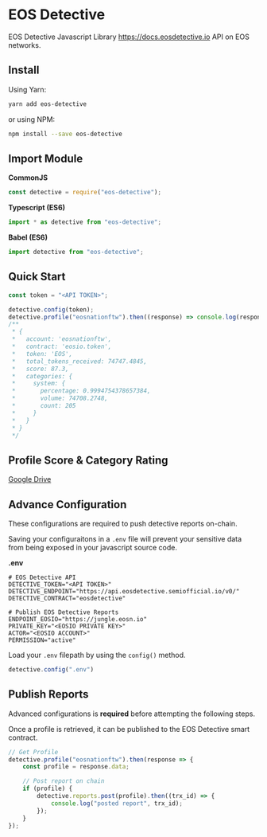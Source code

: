 # EOS Detective

EOS Detective Javascript Library <https://docs.eosdetective.io> API on EOS networks.

## Install

Using Yarn:

```bash
yarn add eos-detective
```

or using NPM:

```bash
npm install --save eos-detective
```

## Import Module

**CommonJS**

```js
const detective = require("eos-detective");
```

**Typescript (ES6)**

```js
import * as detective from "eos-detective";
```

**Babel (ES6)**

```js
import detective from "eos-detective";
```

## Quick Start

```js
const token = "<API TOKEN>";

detective.config(token);
detective.profile("eosnationftw").then((response) => console.log(response.data));
/**
 * {
 *   account: 'eosnationftw',
 *   contract: 'eosio.token',
 *   token: 'EOS',
 *   total_tokens_received: 74747.4845,
 *   score: 87.3,
 *   categories: {
 *     system: {
 *       percentage: 0.9994754378657384,
 *       volume: 74708.2748,
 *       count: 205
 *     }
 *   }
 * }
 */
```

## Profile Score & Category Rating

[Google Drive](https://docs.google.com/document/d/1h_bfAIld1lukqdbRGnCRijQZg-oEgvzHODlPDTWbNj8/edit#heading=h.jypgir76dpkx)

## Advance Configuration

These configurations are required to push detective reports on-chain.

Saving your configuraitons in a `.env` file will prevent your sensitive data from being exposed in your javascript source code.

**.env**

```env
# EOS Detective API
DETECTIVE_TOKEN="<API TOKEN>"
DETECTIVE_ENDPOINT="https://api.eosdetective.semiofficial.io/v0/"
DETECTIVE_CONTRACT="eosdetective"

# Publish EOS Detective Reports
ENDPOINT_EOSIO="https://jungle.eosn.io"
PRIVATE_KEY="<EOSIO PRIVATE KEY>"
ACTOR="<EOSIO ACCOUNT>"
PERMISSION="active"
```

Load your `.env` filepath by using the `config()` method.

```js
detective.config(".env")
```

## Publish Reports

Advanced configurations is **required** before attempting the following steps.

Once a profile is retrieved, it can be published to the EOS Detective smart contract.

```js
// Get Profile
detective.profile("eosnationftw").then(response => {
    const profile = response.data;

    // Post report on chain
    if (profile) {
        detective.reports.post(profile).then((trx_id) => {
            console.log("posted report", trx_id);
        });
    }
});
```